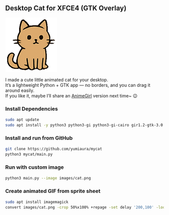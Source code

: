 ## Desktop Cat for XFCE4 (GTK Overlay)

<img src="https://raw.githubusercontent.com/yumiaura/yumiaura/refs/heads/main/images/cat.gif" width="164"  alt="cat.gif"/>

I made a cute little animated cat for your desktop.<br>
It’s a lightweight Python + GTK app — no borders, and you can drag it around easily.<br>
If you like it, maybe I’ll share an [AnimeGirl](https://github.com/yumiaura/mycat/discussions/1) version next time~ 😉<br>

### Install Dependencies
```bash
sudo apt update
sudo apt install -y python3 python3-gi python3-gi-cairo gir1.2-gtk-3.0 gir1.2-gdkpixbuf-2.0
```

### Install and run from GitHub
```bash
git clone https://github.com/yumiaura/mycat
python3 mycat/main.py
```

### Run with custom image
```bash
python3 main.py --image images/cat.png
```

### Create animated GIF from sprite sheet
```bash
sudo apt install imagemagick
convert images/cat.png -crop 50%x100% +repage -set delay '200,100' -loop 0 images/cat.gif
```

